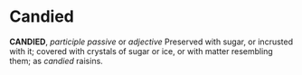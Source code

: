 # Candied

**CANDIED**, _participle passive_ or _adjective_ Preserved with sugar, or incrusted with it; covered with crystals of sugar or ice, or with matter resembling them; as _candied_ raisins.